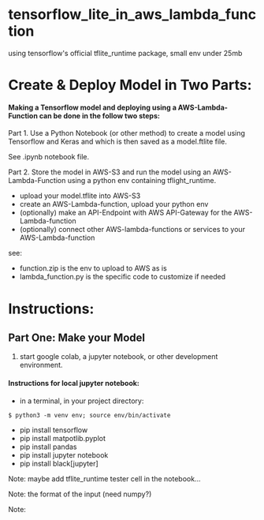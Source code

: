 # tensorflow_lite_in_aws_lambda_function
using tensorflow's official tflite_runtime package, small env under 25mb


# Create & Deploy Model in Two Parts:

#### Making a Tensorflow model and deploying using a AWS-Lambda-Function can be done in the follow two steps:

Part 1. Use a Python Notebook (or other method) to create a model using Tensorflow and Keras and which is then saved as a model.ftlite file.

See .ipynb notebook file.

Part 2. Store the model in AWS-S3 and run the model using an AWS-Lambda-Function using a python env containing tflight_runtime. 
- upload your model.tflite into AWS-S3
- create an AWS-Lambda-function, upload your python env
- (optionally) make an API-Endpoint with AWS API-Gateway for the AWS-Lambda-function
- (optionally) connect other AWS-lambda-functions or services to your AWS-Lambda-function

see:
- function.zip is the env to upload to AWS as is
- lambda_function.py is the specific code to customize if needed


# Instructions:

## Part One: Make your Model
1. start google colab, a jupyter notebook, or other development environment.
#### Instructions for local jupyter notebook:
- in a terminal, in your project directory: 
```
$ python3 -m venv env; source env/bin/activate
```
- pip install tensorflow
- pip install matpotlib.pyplot
- pip install pandas
- pip install jupyter notebook
- pip install black[jupyter]


Note:
maybe add tflite_runtime tester cell in the notebook...


Note: the format of the input (need numpy?)

Note: 




